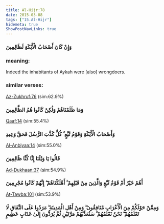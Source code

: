 ```yaml
---
title: Al-Hijr:78
date: 2015-03-08
tags: ["15.Al-Hijr"]
hidemeta: true 
ShowPostNavLinks: true 
---
```

### وَإِنْ كَانَ أَصْحَابُ الْأَيْكَةِ لَظَالِمِينَ
### meaning: 
Indeed the inhabitants of Aykah were [also] wrongdoers.
### similar verses: 

[Az-Zukhruf:76](/43/76) (sim:62.9%)

### وَمَا ظَلَمْنَاهُمْ وَلَٰكِنْ كَانُوا هُمُ الظَّالِمِينَ

[Qaaf:14](/50/14) (sim:55.4%)

### وَأَصْحَابُ الْأَيْكَةِ وَقَوْمُ تُبَّعٍ ۚ كُلٌّ كَذَّبَ الرُّسُلَ فَحَقَّ وَعِيدِ

[Al-Anbiyaa:14](/21/14) (sim:55.0%)

### قَالُوا يَا وَيْلَنَا إِنَّا كُنَّا ظَالِمِينَ

[Ad-Dukhaan:37](/44/37) (sim:54.9%)

### أَهُمْ خَيْرٌ أَمْ قَوْمُ تُبَّعٍ وَالَّذِينَ مِنْ قَبْلِهِمْ ۚ أَهْلَكْنَاهُمْ ۖ إِنَّهُمْ كَانُوا مُجْرِمِينَ

[At-Tawba:101](/9/101) (sim:53.9%)

### وَمِمَّنْ حَوْلَكُمْ مِنَ الْأَعْرَابِ مُنَافِقُونَ ۖ وَمِنْ أَهْلِ الْمَدِينَةِ ۖ مَرَدُوا عَلَى النِّفَاقِ لَا تَعْلَمُهُمْ ۖ نَحْنُ نَعْلَمُهُمْ ۚ سَنُعَذِّبُهُمْ مَرَّتَيْنِ ثُمَّ يُرَدُّونَ إِلَىٰ عَذَابٍ عَظِيمٍ
